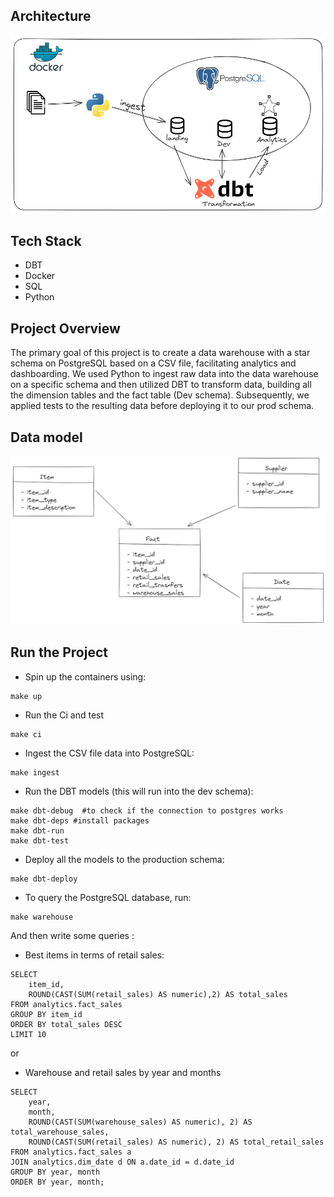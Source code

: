 ## Architecture 
![architecture.png](assets/architecture.png)

## Tech Stack 
* DBT 
* Docker
* SQL
* Python 

## Project Overview 
The primary goal of this project is to create a data warehouse with a star schema on PostgreSQL based on a CSV file, facilitating analytics and dashboarding. We used Python to ingest raw data into the data warehouse on a specific schema and then utilized DBT to transform data, building all the dimension tables and the fact table (Dev schema). Subsequently, we applied tests to the resulting data before deploying it to our prod schema.

## Data model 
![datamodel.png](assets/data_model.png)


## Run the Project 
* Spin up the containers using:

```
make up
```

* Run the Ci and test 
```
make ci
```
 
* Ingest the CSV file data into PostgreSQL:

```
make ingest
```

* Run the DBT models (this will run into the dev schema):

```
make dbt-debug  #to check if the connection to postgres works
make dbt-deps #install packages
make dbt-run
make dbt-test
```

* Deploy all the models to the production schema:

```
make dbt-deploy
```

* To query the PostgreSQL database, run:

```
make warehouse
```

And then write some queries : 
* Best items in terms of retail sales:

```
SELECT 
    item_id, 
    ROUND(CAST(SUM(retail_sales) AS numeric),2) AS total_sales
FROM analytics.fact_sales
GROUP BY item_id
ORDER BY total_sales DESC 
LIMIT 10
```

or 

* Warehouse and retail sales by year and months 

```
SELECT 
    year,
    month,
    ROUND(CAST(SUM(warehouse_sales) AS numeric), 2) AS total_warehouse_sales,
    ROUND(CAST(SUM(retail_sales) AS numeric), 2) AS total_retail_sales
FROM analytics.fact_sales a
JOIN analytics.dim_date d ON a.date_id = d.date_id
GROUP BY year, month
ORDER BY year, month;
```








